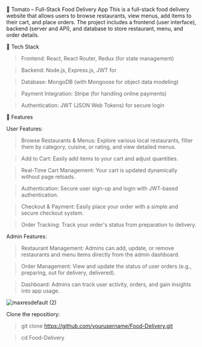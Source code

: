 🍅 Tomato – Full-Stack Food Delivery App
This is a full-stack food delivery website that allows users to browse restaurants, view menus, add items to their cart, and place orders. The project includes a frontend (user interface), backend (server and API), and database to store restaurant, menu, and order details.

🔧 Tech Stack

>  Frontend: React, React Router, Redux (for state management)

>  Backend: Node.js, Express.js, JWT for 

>  Database: MongoDB (with Mongoose for object data modeling)

>  Payment Integration: Stripe (for handling online payments)

>  Authentication: JWT (JSON Web Tokens) for secure login

🚀 Features

User Features:

>  Browse Restaurants & Menus: Explore various local restaurants, filter them by category, cuisine, or rating, and view detailed menus.

>  Add to Cart: Easily add items to your cart and adjust quantities.

>  Real-Time Cart Management: Your cart is updated dynamically without page reloads.

>  Authentication: Secure user sign-up and login with JWT-based authentication.

>  Checkout & Payment: Easily place your order with a simple and secure checkout system.

>  Order Tracking: Track your order's status from preparation to delivery.

Admin Features:

>  Restaurant Management: Admins can add, update, or remove restaurants and menu items directly from the admin dashboard.

>  Order Management: View and update the status of user orders (e.g., preparing, out for delivery, delivered).

>  Dashboard: Admins can track user activity, orders, and gain insights into app usage.

![maxresdefault (2)](https://github.com/user-attachments/assets/6a141900-e622-4d39-88e8-0cf942ca6eb2)

Clone the repositiory:

> git clone https://github.com/yourusername/Food-Delivery.git

> cd Food-Delivery




